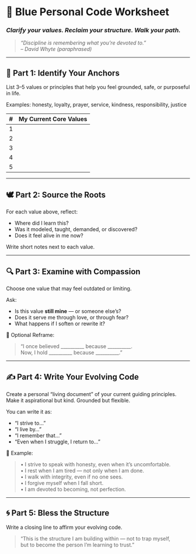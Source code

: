 # 🔷 Blue Personal Code Worksheet  
### *Clarify your values. Reclaim your structure. Walk your path.*

> _“Discipline is remembering what you’re devoted to.”_  
> _– David Whyte (paraphrased)_

---

## 🧭 Part 1: Identify Your Anchors

List 3–5 values or principles that help you feel grounded, safe, or purposeful in life.

Examples: honesty, loyalty, prayer, service, kindness, responsibility, justice

| # | My Current Core Values |
|---|------------------------|
| 1 |                        |
| 2 |                        |
| 3 |                        |
| 4 |                        |
| 5 |                        |

---

## 🕊️ Part 2: Source the Roots

For each value above, reflect:

- Where did I learn this?
- Was it modeled, taught, demanded, or discovered?
- Does it feel alive in me now?

Write short notes next to each value.

---

## 🔍 Part 3: Examine with Compassion

Choose one value that may feel outdated or limiting.

Ask:
- Is this value **still mine** — or someone else’s?  
- Does it serve me through love, or through fear?  
- What happens if I soften or rewrite it?

📝 Optional Reframe:

> “I once believed __________ because __________.  
> Now, I hold __________ because __________.”

---

## ✍️ Part 4: Write Your Evolving Code

Create a personal “living document” of your current guiding principles.  
Make it aspirational but kind. Grounded but flexible.

You can write it as:
- “I strive to…”  
- “I live by…”  
- “I remember that…”  
- “Even when I struggle, I return to…”

🧭 Example:

> • I strive to speak with honesty, even when it’s uncomfortable.  
> • I rest when I am tired — not only when I am done.  
> • I walk with integrity, even if no one sees.  
> • I forgive myself when I fall short.  
> • I am devoted to becoming, not perfection.

---

## 🌀 Part 5: Bless the Structure

Write a closing line to affirm your evolving code.

> “This is the structure I am building within — not to trap myself,  
but to become the person I’m learning to trust.”

